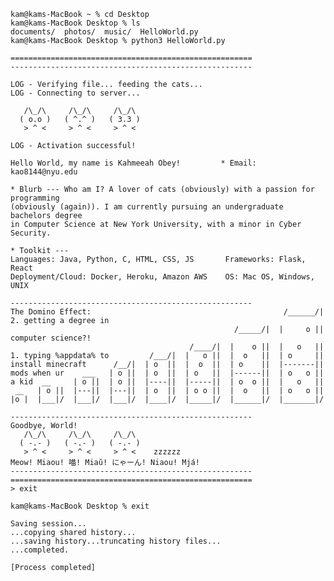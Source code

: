 ```shell
kam@kams-MacBook ~ % cd Desktop
kam@kams-MacBook Desktop % ls
documents/  photos/  music/  HelloWorld.py
kam@kams-MacBook Desktop % python3 HelloWorld.py

======================================================
------------------------------------------------------

LOG - Verifying file... feeding the cats...
LOG - Connecting to server...

   /\_/\     /\_/\     /\_/\  
  ( o.o )   ( ^.^ )   ( 3.3 )
   > ^ <     > ^ <     > ^ < 

LOG - Activation successful!

Hello World, my name is Kahmeeah Obey!         * Email: kao8144@nyu.edu

* Blurb --- Who am I? A lover of cats (obviously) with a passion for programming
(obviously (again)). I am currently pursuing an undergraduate bachelors degree
in Computer Science at New York University, with a minor in Cyber Security.

* Toolkit ---
Languages: Java, Python, C, HTML, CSS, JS       Frameworks: Flask, React
Deployment/Cloud: Docker, Heroku, Amazon AWS    OS: Mac OS, Windows, UNIX

------------------------------------------------------
The Domino Effect:                                           /______/|  2. getting a degree in
                                                  /_____/|  |     o ||  computer science?!
                                        /____/|  |    o ||  |   o   ||
1. typing %appdata% to         /___/|  |   o ||  |  o   ||  | o     ||
install minecraft      /__/|  | o  ||  |  o  ||  | o    ||  |-------||
mods when ur    ___   | o ||  | o  ||  | o   ||  |------||  | o   o ||
a kid  __     | o ||  | o ||  |----||  |-----||  | o  o ||  |   o   ||
 __   | o ||  |---||  |---||  | o  ||  | o o ||  |  o   ||  | o   o ||
|o |  |___|/  |___|/  |___|/  |____|/  |_____|/  |______|/  |_______|/

------------------------------------------------------
Goodbye, World!
   /\_/\     /\_/\     /\_/\  
  ( -.- )   ( -.- )   ( -.- )
   > ^ <     > ^ <     > ^ <    zzzzzz
Meow! Miaou! 喵! Miaŭ! にゃーん! Niaou! Mjá!
------------------------------------------------------
======================================================
> exit

kam@kams-MacBook Desktop % exit

Saving session...
...copying shared history...
...saving history...truncating history files...
...completed.

[Process completed]

```

<!--## `Hello World, I'm Kahmeeah!` <img src="https://gifs4crds.carrd.co/assets/images/gallery03/a55e4f1a.gif?vca07fc73a" width="50px" align="middle">
<!--[![linkedin badge](https://img.shields.io/badge/kahmeeah-30302f?style=flat&logo=linkedin)](https://www.linkedin.com/in/kahmeeah)
[![twitter badge](https://img.shields.io/badge/@kahmeeah-30302f?style=flat&logo=twitter)](https://twitter.com)
[![Gmail Badge](https://img.shields.io/badge/kao8144@nyu.edu-30302f?style=flat&logo=Gmail&logoColor=red)](mailto:kao8144@nyu.edu)
<img src="https://komarev.com/ghpvc/?username=kahmeeah&style=plastict&color=blueviolet" />

                                                             /______/|
                                                  /_____/|  |     o ||
                                        /____/|  |    o ||  |   o   ||
                               /___/|  |   o ||  |  o   ||  | o     ||
                       /__/|  | o  ||  |  o  ||  | o    ||  |-------||
                ___   | o ||  | o  ||  | o   ||  |------||  | o   o ||
       __     | o ||  | o ||  |----||  |-----||  | o  o ||  |   o   ||
 __   | o ||  |---||  |---||  | o  ||  | o o ||  |  o   ||  | o   o ||
|o |  |___|/  |___|/  |___|/  |____|/  |_____|/  |______|/  |_______|/


<img align="right" alt="Coding" width="400" src="https://i.imgur.com/Ez13DCR.jpg?1">

Aspiring student developer with a curiousity for all things tech – Building, learning, ~~and occasionally breaking things~~ along the way. Currently pursuing an undergraduate bachelors degree in **Computer Science** at <a href="https://www.nyu.edu/">New York University</a>, with a minor in **Cyber Security**.

### 🛠 Toolkit

![image](https://img.shields.io/badge/Python-14354C?style=for-the-badge&logo=python&logoColor=white)&nbsp;&nbsp;
![image](https://img.shields.io/badge/JavaScript-F7DF1E?style=for-the-badge&logo=javascript&logoColor=black)
![image](https://img.shields.io/badge/HTML-239120?style=for-the-badge&logo=html5&logoColor=white)
![image](https://img.shields.io/badge/C%2B%2B-00599C?style=for-the-badge&logo=c%2B%2B&logoColor=white)&nbsp;&nbsp;
![image](https://img.shields.io/badge/Java-ED8B00?style=for-the-badge&logo=java&logoColor=white)
![image](https://img.shields.io/badge/HTML5-E34F26?style=for-the-badge&logo=html5&logoColor=white)&nbsp;&nbsp;
![image](https://img.shields.io/badge/CSS3-1572B6?style=for-the-badge&logo=css3&logoColor=white)&nbsp;&nbsp;
![image](https://img.shields.io/badge/Flask-000000?style=for-the-badge&logo=flask&logoColor=white)&nbsp;&nbsp;
![image](https://img.shields.io/badge/Heroku-430098?style=for-the-badge&logo=heroku&logoColor=white)&nbsp;&nbsp;
![image](https://img.shields.io/badge/Docker-2CA5E0?style=for-the-badge&logo=docker&logoColor=white)&nbsp;&nbsp;
![image](https://img.shields.io/badge/Git-F05032?style=for-the-badge&logo=git&logoColor=white)
![image](https://img.shields.io/badge/Amazon_AWS-232F3E?style=for-the-badge&logo=amazon-aws&logoColor=white)&nbsp;&nbsp;
![image](https://img.shields.io/badge/Colab-F9AB00?style=for-the-badge&logo=Google%20Colab&logoColor=white)&nbsp;&nbsp;
![image](https://img.shields.io/badge/iOS-000000?style=for-the-badge&logo=ios&logoColor=white)
![image](https://img.shields.io/badge/Windows-0078D6?style=for-the-badge&logo=windows&logoColor=white)

<img src="https://github.com/KKhushhalR2405/Bio/blob/master/border.gif" width="1100px" height="10px"></h2>

### 📊 Git Stats
[![GitHub Streak](http://github-readme-streak-stats.herokuapp.com?user=kahmeeah&theme=gotham&date_format=M%20j%5B%2C%20Y%5D&background=3A3033&border=50C896&stroke=50C896&ring=6A5DC0&fire=53B3E7&sideNums=D97EA0&currStreakNum=50C896&currStreakLabel=C7A47B&sideLabels=C7A47B&dates=53B3E7)](https://git.io/streak-stats)
![Anurag's GitHub stats](https://github-readme-stats.vercel.app/api?username=kahmeeah&show_icons=true&bg_color=3A3033&title_color=C7A47B&icon_color=53B3E7&text_color=D97EA0&border_color=50C896)



### 🐈 Fun

<a href="https://data-card-for-spotify.herokuapp.com/card?user_id=kahmeeah">
  <img src="https://data-card-for-spotify.herokuapp.com/api/card?user_id=kahmeeah&show_border=true" alt="Data Card for Spotify">
</a>

<br></br>

-->

<!--![Spotify recently played](https://spotify-recently-played-readme.vercel.app/api?user=kahmeeah&count=5)

<h3 align="left">I am currently reading:</h3>
<a href="<Your Profile URL>"><img src="https://goodreads-readme.vercel.app/api/book?id=<158207975>" alt="GoodReads reading" width="350" /></a>-->

<!--
6A5DC0
50C896
-->
